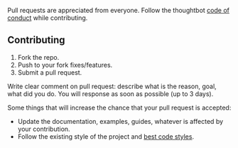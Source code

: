 Pull requests are appreciated from everyone. Follow the thoughtbot [code of conduct](https://github.com/oleghnidets/TweeTextField/blob/master/docs/CODE_OF_CONDUCT.md)
while contributing.

## Contributing

1. Fork the repo.
2. Push to your fork fixes/features.
3. Submit a pull request.


Write clear comment on pull request: describe what is the reason, goal, what did you do. You will response as soon as possible (up to 3 days).

Some things that will increase the chance that your pull request is accepted:

* Update the documentation, examples, guides, whatever is affected by your contribution.
* Follow the existing style of the project and [best code styles](https://github.com/raywenderlich/swift-style-guide).
